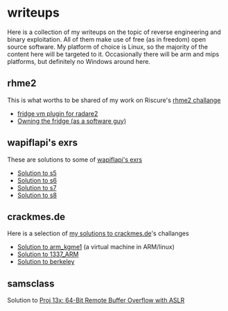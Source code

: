 # writeups
Here is a collection of my writeups on the topic of reverse engineering and binary exploitation. All of them make use of free (as in freedom) open source software. My platform of choice is Linux, so the majority of the content here will be targeted to it. Occasionally there will be arm and mips platforms, but definitely no Windows around here.

## rhme2

This is what worths to be shared of my work on Riscure's [rhme2 challange](http://rhme.riscure.com/challenges)

- [fridge vm plugin for radare2](https://github.com/mrmacete/writeups/tree/master/rhme2/fridge-plugin)
- [Owning the fridge (as a software guy)](https://github.com/mrmacete/writeups/tree/master/rhme2/writeups/owning_the_fridge.md)

## wapiflapi's exrs

These are solutions to some of [wapiflapi's exrs](https://github.com/wapiflapi/exrs)

* [Solution to s5](https://github.com/mrmacete/writeups/tree/master/wapiflapi-exrs/sploit/s5)
* [Solution to s6](https://github.com/mrmacete/writeups/tree/master/wapiflapi-exrs/sploit/s6)
* [Solution to s7](https://github.com/mrmacete/writeups/tree/master/wapiflapi-exrs/sploit/s7)
* [Solution to s8](https://github.com/mrmacete/writeups/tree/master/wapiflapi-exrs/sploit/s8)

## crackmes.de

Here is a selection of [my solutions to crackmes.de](http://crackmes.de/users/mrmacete/)'s challanges

* [Solution to arm_kgme1](https://github.com/mrmacete/writeups/tree/master/crackmes.de/arm_kgme1) (a virtual machine in ARM/linux)
* [Solution to 1337_ARM](https://github.com/mrmacete/writeups/tree/master/crackmes.de/1337_ARM)
* [Solution to berkeley](https://github.com/mrmacete/writeups/tree/master/crackmes.de/berkeley)

## samsclass

Solution to [Proj 13x: 64-Bit Remote Buffer Overflow with ASLR](https://github.com/mrmacete/writeups/tree/master/samsclass/p13x)
